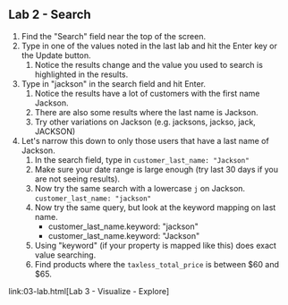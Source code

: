 ## Lab 2 - Search

1. Find the "Search" field near the top of the screen.
1. Type in one of the values noted in the last lab and hit the Enter key or the Update button.
    1. Notice the results change and the value you used to search is highlighted in the results.
1. Type in "jackson" in the search field and hit Enter.
    1. Notice the results have a lot of customers with the first name Jackson. 
    1. There are also some results where the last name is Jackson.
    1. Try other variations on Jackson (e.g. jacksons, jackso, jack, JACKSON)
1. Let's narrow this down to only those users that have a last name of Jackson.
    1. In the search field, type in `customer_last_name: "Jackson"`
    1. Make sure your date range is large enough (try last 30 days if you are not seeing results).
    1. Now try the same search with a lowercase `j` on Jackson.  `customer_last_name: "jackson"`
    1. Now try the same query, but look at the keyword mapping on last name.
        * customer_last_name.keyword: "jackson"
        * customer_last_name.keyword: "Jackson"
    1. Using "keyword" (if your property is mapped like this) does exact value searching.
    1. Find products where the `taxless_total_price` is between $60 and $65.
    

link:03-lab.html[Lab 3 - Visualize - Explore]